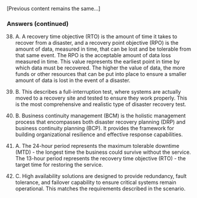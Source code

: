 [Previous content remains the same...]

### Answers (continued)

38. A. A recovery time objective (RTO) is the amount of time it takes to recover from a disaster, and a recovery point objective (RPO) is the amount of data, measured in time, that can be lost and be tolerable from that same event. The RPO is the acceptable amount of data loss measured in time. This value represents the earliest point in time by which data must be recovered. The higher the value of data, the more funds or other resources that can be put into place to ensure a smaller amount of data is lost in the event of a disaster.

129. B. This describes a full-interruption test, where systems are actually moved to a recovery site and tested to ensure they work properly. This is the most comprehensive and realistic type of disaster recovery test.

130. B. Business continuity management (BCM) is the holistic management process that encompasses both disaster recovery planning (DRP) and business continuity planning (BCP). It provides the framework for building organizational resilience and effective response capabilities.

141. A. The 24-hour period represents the maximum tolerable downtime (MTD) - the longest time the business could survive without the service. The 13-hour period represents the recovery time objective (RTO) - the target time for restoring the service.

142. C. High availability solutions are designed to provide redundancy, fault tolerance, and failover capability to ensure critical systems remain operational. This matches the requirements described in the scenario.

